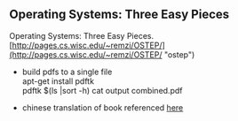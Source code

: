 ## Operating Systems: Three Easy Pieces        
Operating Systems: Three Easy Pieces.[http://pages.cs.wisc.edu/~remzi/OSTEP/](http://pages.cs.wisc.edu/~remzi/OSTEP/ "ostep")   

- build pdfs to a single file    
 apt-get install pdftk  
 pdftk $(ls  |sort -h)   cat output combined.pdf 


- chinese translation of book referenced [here](https://blog.csdn.net/u010970209/article/category/3065633)
